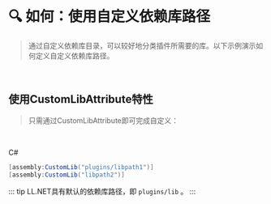 # 🔍 如何：使用自定义依赖库路径

>通过自定义依赖库目录，可以较好地分类插件所需要的库。以下示例演示如何定义自定义依赖库路径。

<br>

## 使用CustomLibAttribute特性

>只需通过CustomLibAttribute即可完成自定义：

<br>

C#
```cs
[assembly:CustomLib("plugins/libpath1")]
[assembly:CustomLib("libpath2")]
```

::: tip
LL.NET具有默认的依赖库路径，即 `plugins/lib` 。
:::